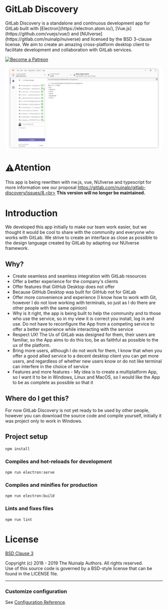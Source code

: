 # GitLab Discovery
<p>
GitLab Discovery is a standalone and continuous development app for GitLab built with [Electron](https://electron.atom.io/), [Vue.js](https://github.com/vuejs/vue/) and [NUIverse](https://gitlab.com/nuinalp/nuiverse) and licensed by the BSD 3-clause license. We aim to create an amazing cross-platform desktop client to facilitate development and collaboration with GitLab services.
<p>

<p>
  <a href="https://www.patreon.com/nuinalp" target="_blank">
    <img src="https://c5.patreon.com/external/logo/become_a_patron_button.png" alt="Become a Patreon">
  </a>
</p>

<img src="homescreen.png" style="margin:auto; display:block; width:1000px;"/>

# <span style="vertical-align:middle;">⚠</span>Atention
This app is being rewritten with nw.js, vue, NUIverse and typescript for more information see our proposal https://gitlab.com/nuinalp/gitlab-discovery/issues/8.<br>
<b>This version will no longer be maintained.</b>

# Introduction

<p>
We developed this app initially to make our team work easier, but we thought it would be cool to share with the community and everyone who works with GitLab. We strive to create an interface as close as possible to the design language created by GitLab by adapting our NUIverse framework.
</p>

## Why?

- Create seamless and seamless integration with GitLab resources
- Offer a better experience for the company's clients
- Offer features that GitHub Desktop does not offer
- Because GitHub Desktop was built for GitHub not for GitLab
- Offer more convenience and experience (I know how to work with Git, however I do not love working with terminals, so just as I do there are other people with the same opinion)
- Why is it right, the app is being built to help the community and to those who use the service, so in my view it is correct you install, log in and use. Do not have to reconfigure the App from a competing service to offer a better experience while interacting with the service
- Respect UX! The Ux of GitLab was designed for them, their users are familiar, so the App aims to do this too, be as faithful as possible to the ux of the platform.
- Bring more users, although I do not work for them, I know that when you offer a good allied service to a decent desktop client you can get more users, and regardless of whether new users know or do not like terminal can interfere in the choice of service
- Features and more features - My idea is to create a multiplatform App, so I want it to be in Windows, Linux and MacOS, so I would like the App to be as complete as possible so that it

<h2>Where do I get this?</h2>

<p>For now GitLab Discovery is not yet ready to be used by other people, however you can download the source code and compile yourself, initially it was project only to work in Windows.</p>

## Project setup
```
npm install
```

### Compiles and hot-reloads for development
```
npm run electron:serve
```

### Compiles and minifies for production
```
npm run electron:build
```


### Lints and fixes files
```
npm run lint
```

# License

[BSD Clause 3](LICENSE.md)

Copyright (c) 2018 - 2019 The Nuinalp Authors. All rights reserved.<br>
Use of this source code is governed by a BSD-style license that can be found in the LICENSE file.

---

### Customize configuration
See [Configuration Reference](https://cli.vuejs.org/config/).
